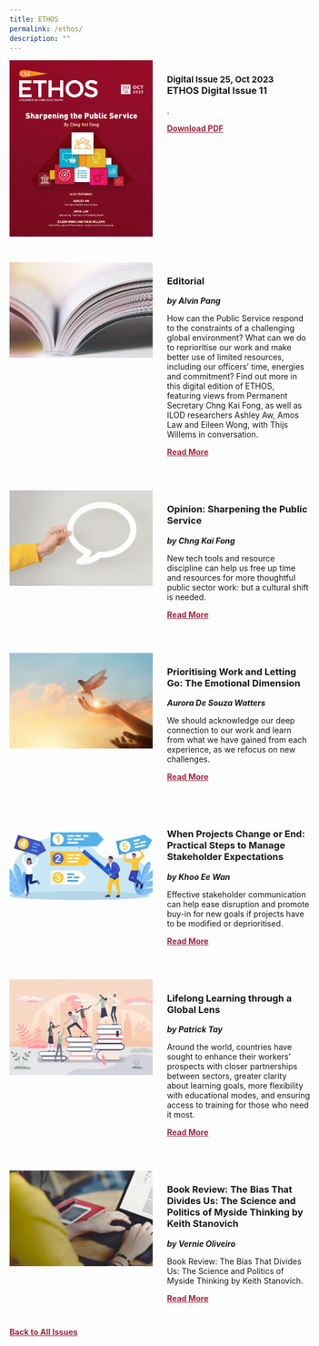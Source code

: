 ```yaml
---
title: ETHOS
permalink: /ethos/
description: ""
---
```

<style>
table
{ 
border-collapse: separate; 
border-spacing: 30px 10px;
}	
	
.back a
{
	color: #9f2943;
	font-weight: bold;
	}
	


.text
{
	width: 50%;
}	
	
.img1 img
{
margin-top:25px;	
}	
	
.img img
{
margin-top:15px;	
}		
	
	
.cat
{
font-size: 15px;	
}
	
td
{
	border-style : hidden!important;
}
	

#editorial,#section-1,#section-2,#section-3,#section-4
{
	border-bottom: 0.5px solid black;
}
	

.button1 a
{
	color: #9f2943;
	font-weight:bold;
}
	

.grid-container {
	display: grid;
	grid-template-columns: 50% 50%;
	grid-column-gap: 5%;
	margin-bottom: 5%;
	}	
	
@media only screen and (max-width: 600px) {
	.grid-container {
		display: block;
	}
}	
</style>
<div class="grid-container">
        <div><img src="/images/Ethos_Thumbnails_Cover/ethosdigital11.jpg"></div>
        <div><h3><span class="cat">Digital Issue 25, Oct 2023</span>
            <br>ETHOS Digital Issue 11</h3>	
            <p>.</p>
            
            
   <div class="button1"><a target="_blank" href="">Download PDF</a></div></div>
    </div>
    
   <br>
    
<div class="grid-container">
        <div><img src="/images/Landing_Banner_Images/tile_editorial.jpg"></div>
        <div><h3>Editorial </h3>
            <b><i>by Alvin Pang</i></b>

                
  <p>	
 How can the Public Service respond to the constraints of a challenging global environment? What can we do to reprioritise our work and make better use of limited resources, including our officers’ time, energies and commitment? Find out more in this digital edition of ETHOS, featuring views from Permanent Secretary Chng Kai Fong, as well as ILOD researchers Ashley Aw, Amos Law and Eileen Wong, with Thijs Willems in conversation.
            </p>	
            
<div class="button1"><a href="/digital-issue-10/editorial/">Read More</a></div> <br></div>
    </div>

 <br>   
<div class="grid-container">
        <div><img src="/images/Landing_Banner_Images/tile_opinion.jpg"></div>
        <div><h3>Opinion: Sharpening the Public Service</h3>
            <b><i>by Chng Kai Fong</i></b>
            
<p>New tech tools and resource discipline can help us free up time and resources for more thoughtful public sector work: but a cultural shift is needed.
</p>	
            
<div class="button1"><a href="/digital-issue-10/prioritisation/">Read More</a></div><br></div>
    </div>
<br>
<div class="grid-container">
      <div><img src="/images/Cropped_images/Ethos_Digital_10/Digital10-02.jpg"></div>
        <div><h3>Prioritising Work and Letting Go: The Emotional Dimension</h3>
            <b><i>Aurora De Souza Watters</i></b>
<p>	
            We should acknowledge our deep connection to our work and learn from what we have gained from each experience, as we refocus on new challenges.
</p>	
            
<div class="button1"><a href="/digital-issue-10/prioritising-work-and-letting-go-the-emotional-dimensio/">Read More</a></div><br></div>
    </div>
    
<br>    
<div class="grid-container">
        <div><img src="/images/Cropped_images/Ethos_Digital_10/Digital10-03.jpg"></div>
        <div><h3>When Projects Change or End: Practical Steps to Manage Stakeholder Expectations</h3>
            <b><i>by Khoo Ee Wan</i></b>
            
<p>	
            Effective stakeholder communication can help ease disruption and promote buy-in for new goals if projects have to be modified or deprioritised.
</p>	
            
<div class="button1"><a href="/digital-issue-10/when-projects-change-or-end-practical-steps-to-manage-stakeholder-expectations/">Read More</a></div><br></div>
    </div>
    
<br>    
<div class="grid-container">
        <div><img src="/images/Cropped_images/Ethos_Digital_10/Digital10-04.jpg"></div>
        <div><h3>Lifelong Learning through a Global Lens</h3>
            <b><i>by Patrick Tay</i></b>
            
<p>	
            Around the world, countries have sought to enhance their workers’ prospects with closer partnerships between sectors, greater clarity about learning goals, more flexibility with educational modes, and ensuring access to training for those who need it most.
            </p>	
            
<div class="button1"><a href="/digital-issue-10/lifelong-learning-through-a-global-lens/">Read More</a></div><br></div>
    </div>
<br>
<div class="grid-container">
        <div><img src="/images/Cropped_images/Ethos_Digital_10/review.jpg"></div>
        <div><h3>Book Review: The Bias That Divides Us: The Science and Politics of Myside Thinking by Keith Stanovich</h3>
            <b><i>by Vernie Oliveiro</i></b>
            
<p>	
            Book Review: The Bias That Divides Us: The Science and Politics of Myside Thinking by Keith Stanovich.</p>	
            
<div class="button1"><a href="/digital-issue-10/why-people-see-the-same-facts-and-come-to-different-conclusions/">Read More</a></div><br></div>
    </div>

<div class="back">
<a href="/all-issues/">Back to All Issues</a>
</div>